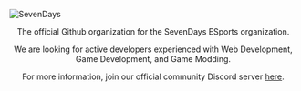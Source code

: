 ![SevenDays](https://user-images.githubusercontent.com/93727813/186001568-2cba5839-1fa6-43e5-b47a-231be1803c16.png)

<p align="center">
  The official Github organization for the SevenDays ESports organization.
</p>
<p align="center">
  We are looking for active developers experienced with Web Development, Game Development, and Game Modding.
</p>
<p align="center">
  For more information, join our official community Discord server <a href="https://discord.gg/RUdV5q4wwV">here</a>.
</p>
